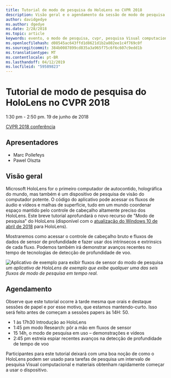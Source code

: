 ```yaml
---
title: Tutorial de modo de pesquisa do HoloLens no CVPR 2018
description: Visão geral e o agendamento da sessão de modo de pesquisa do HoloLens, sejam entregues na conferência CVPR em 19 de junho de 2018.
author: davidgedye
ms.author: dgedye
ms.date: 2/28/2018
ms.topic: article
keywords: evento, o modo de pesquisa, cvpr, pesquisa Visual computacional, pesquisa, HoloLens
ms.openlocfilehash: d08545ac643ffd1d8621d1b2a802ee1c4f769c0f
ms.sourcegitcommit: 384b0087899cd835a3a965f75c6f6c607c9edd1b
ms.translationtype: MT
ms.contentlocale: pt-BR
ms.lasthandoff: 04/12/2019
ms.locfileid: "59589823"
---
```

# <a name="hololens-research-mode-tutorial-at-cvpr-2018"></a>Tutorial de modo de pesquisa do HoloLens no CVPR 2018
1:30 pm - 2:50 pm. 19 de junho de 2018

[CVPR 2018 conferência](http://cvpr2018.thecvf.com/)

## <a name="presenters"></a>Apresentadores
* Marc Pollefeys
* Pawel Olszta

## <a name="overview"></a>Visão geral
Microsoft HoloLens for o primeiro computador de autocontido, holográfica do mundo, mas também é um dispositivo de pesquisa de visão do computador potente.
O código do aplicativo pode acessar os fluxos de áudio e vídeos e malhas de superfície, tudo em um mundo coordenar espaço mantido pelo controle de cabeçalho altamente preciso dos HoloLens. Este breve tutorial aprofundará o novo recurso de "Modo de pesquisa" do HoloLens (disponível com o [atualização do Windows 10 de abril de 2018](release-notes-april-2018.md) para HoloLens).

Mostraremos como acessar o controle de cabeçalho bruto e fluxos de dados de sensor de profundidade e fazer usar dos intrínsecos e extrinsics de cada fluxo.  Podemos também irá demonstrar avanços recentes no tempo de tecnologias de detecção de profundidade de voo.

![Aplicativo de exemplo para exibir fluxos de sensor do modo de pesquisa](images/sensor-stream-viewer.jpg)
*um aplicativo de HoloLens de exemplo que exibe qualquer uma das seis fluxos de modo de pesquisa em tempo real.*

## <a name="schedule"></a>Agendamento
Observe que este tutorial ocorre à tarde mesma que orais e destaque sessões de papel e por esse motivo, que estamos mantendo-curto.
Isso será feito antes de começam a sessões papers às 14H: 50.

- 1 às 17h30 Introdução ao HoloLens 
- 1:45 pm modo Research: pôr a mão em fluxos de sensor 
- 15 14h, o modo de pesquisa em uso – demonstrações e vídeos 
- 2:45 pm estreia espiar recentes avanços na detecção de profundidade de tempo de voo 

Participantes para este tutorial deixará com uma boa noção de como o HoloLens podem ser usado para tarefas de pesquisa um intervalo de pesquisa Visual computacional e materiais obtenham rapidamente começar a usar o dispositivo.

